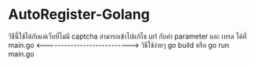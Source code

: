 # AutoRegister-Golang
วิธีนี้ใช้ได้กับแค่เว็บที่ไม่มี captcha 
สามารถเข้าไปแก้ไข url กับค่า parameter และ เทรด ได้ที่ main.go 
<--------------------------->
วิธีใช้ง่ายๆ go build หรือ go run main.go
